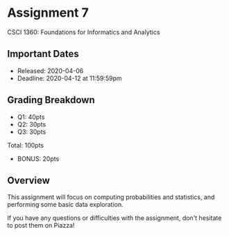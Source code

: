# Assignment 7
CSCI 1360: Foundations for Informatics and Analytics

## Important Dates

 - Released: 2020-04-06 
 - Deadline: 2020-04-12 at 11:59:59pm

## Grading Breakdown

 - Q1: 40pts
 - Q2: 30pts
 - Q3: 30pts

Total: 100pts

 - BONUS: 20pts

## Overview

This assignment will focus on computing probabilities and statistics, and performing some basic data exploration.

If you have any questions or difficulties with the assignment, don't hesitate to post them on Piazza!

